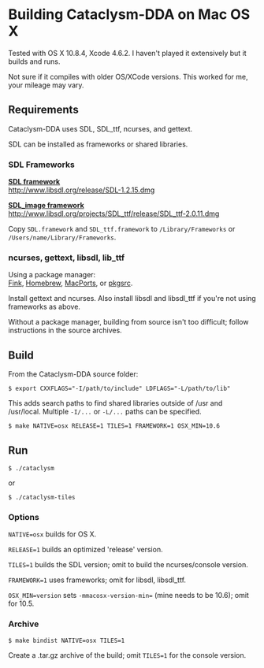 # Building Cataclysm-DDA on Mac OS X

Tested with OS X 10.8.4, Xcode 4.6.2.
I haven't played it extensively but it builds and runs.

Not sure if it compiles with older OS/XCode versions.
This worked for me, your mileage may vary.

## Requirements

Cataclysm-DDA uses SDL, SDL\_ttf, ncurses, and gettext.

SDL can be installed as frameworks or shared libraries.

### SDL Frameworks

[**SDL framework**](http://www.libsdl.org/download-1.2.php)  
http://www.libsdl.org/release/SDL-1.2.15.dmg

[**SDL\_image framework**](http://www.libsdl.org/projects/SDL_ttf/)  
http://www.libsdl.org/projects/SDL_ttf/release/SDL_ttf-2.0.11.dmg

Copy `SDL.framework` and `SDL_ttf.framework` to `/Library/Frameworks`
or `/Users/name/Library/Frameworks`.

### ncurses, gettext, libsdl, lib\_ttf

Using a package manager:  
[Fink](http://fink.thetis.ig42.org), [Homebrew](http://mxcl.github.io/homebrew/),
[MacPorts](http://www.macports.org), or [pkgsrc](http://www.pkgsrc.org/).

Install gettext and ncurses. Also install libsdl and libsdl\_ttf if you're
not using frameworks as above.

Without a package manager, building from source isn't too difficult;
follow instructions in the source archives.

## Build

From the Cataclysm-DDA source folder:

    $ export CXXFLAGS="-I/path/to/include" LDFLAGS="-L/path/to/lib"
    
This adds search paths to find shared libraries outside of /usr and /usr/local.
Multiple `-I/...` or `-L/...` paths can be specified.

    $ make NATIVE=osx RELEASE=1 TILES=1 FRAMEWORK=1 OSX_MIN=10.6

## Run

    $ ./cataclysm

or

    $ ./cataclysm-tiles

### Options

`NATIVE=osx` builds for OS X.

`RELEASE=1` builds an optimized 'release' version.

`TILES=1` builds the SDL version; omit to build the ncurses/console version.

`FRAMEWORK=1` uses frameworks; omit for libsdl, libsdl\_ttf.

`OSX_MIN=version` sets `-mmacosx-version-min=` (mine needs to be 10.6); omit for 10.5.

### Archive

    $ make bindist NATIVE=osx TILES=1

Create a .tar.gz archive of the build; omit `TILES=1` for the console version.
